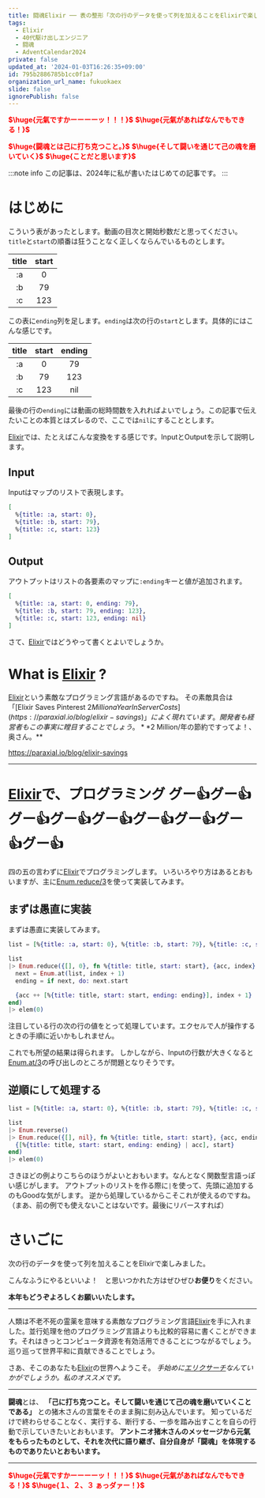 ```yaml
---
title: 闘魂Elixir ── 表の整形「次の行のデータを使って列を加えることをElixirで楽しむ」
tags:
  - Elixir
  - 40代駆け出しエンジニア
  - 闘魂
  - AdventCalendar2024
private: false
updated_at: '2024-01-03T16:26:35+09:00'
id: 795b2886785b1cc0f1a7
organization_url_name: fukuokaex
slide: false
ignorePublish: false
---
```

<b><font color="red">$\huge{元氣ですかーーーーッ！！！}$</font></b>
<b><font color="red">$\huge{元氣があればなんでもできる！}$</font></b>

<b><font color="red">$\huge{闘魂とは己に打ち克つこと。}$</font></b>
<b><font color="red">$\huge{そして闘いを通じて己の魂を磨いていく}$</font></b>
<b><font color="red">$\huge{ことだと思います}$</font></b>

:::note info
この記事は、2024年に私が書いたはじめての記事です。
:::


# はじめに

こういう表があったとします。動画の目次と開始秒数だと思ってください。`title`と`start`の順番は狂うことなく正しくならんでいるものとします。

| title | start |
|:-:|:-:|
| :a  | 0  |
| :b  | 79  |
| :c  | 123  |

この表に`ending`列を足します。`ending`は次の行の`start`とします。具体的にはこんな感じです。

| title | start | ending |
|:-:|:-:|:-:|
| :a  | 0  | 79 |
| :b  | 79  | 123 |
| :c  | 123  | nil |

最後の行の`ending`には動画の総時間数を入れればよいでしょう。この記事で伝えたいことの本質とはズレるので、ここでは`nil`にすることとします。

[Elixir](https://elixir-lang.org/)では、たとえばこんな変換をする感じです。InputとOutputを示して説明します。

## Input

Inputはマップのリストで表現します。

```elixir
[
  %{title: :a, start: 0},
  %{title: :b, start: 79},
  %{title: :c, start: 123}
]
```

## Output

アウトプットはリストの各要素のマップに`:ending`キーと値が追加されます。

```elixir
[
  %{title: :a, start: 0, ending: 79},
  %{title: :b, start: 79, ending: 123},
  %{title: :c, start: 123, ending: nil}
]
```

さて、[Elixir](https://elixir-lang.org/)ではどうやって書くとよいでしょうか。


# What is [Elixir](https://elixir-lang.org/) ?

[Elixir](https://elixir-lang.org/)という素敵なプログラミング言語があるのですね。
その素敵具合は「[Elixir Saves Pinterest $2 Million a Year In Server Costs](https://paraxial.io/blog/elixir-savings)」によく現れています。開発者も経営者もこの事実に瞠目することでしょう。 **$2 Million/年の節約ですってよ！、奥さん。**

https://paraxial.io/blog/elixir-savings

---

# [Elixir](https://elixir-lang.org/)で、プログラミング グー:+1:グー:+1:グー:+1:グー:+1:グー:+1:グー:+1:グー:+1:グー:+1:グー:+1:

四の五の言わずに[Elixir](https://elixir-lang.org/)でプログラミングします。
いろいろやり方はあるとおもいますが、主に[Enum.reduce/3](https://hexdocs.pm/elixir/Enum.html#reduce/3)を使って実装してみます。

## まずは愚直に実装

まずは愚直に実装してみます。

```elixir
list = [%{title: :a, start: 0}, %{title: :b, start: 79}, %{title: :c, start: 123}]

list
|> Enum.reduce({[], 0}, fn %{title: title, start: start}, {acc, index} ->
  next = Enum.at(list, index + 1)
  ending = if next, do: next.start

  {acc ++ [%{title: title, start: start, ending: ending}], index + 1}
end)
|> elem(0)
```

注目している行の次の行の値をとって処理しています。エクセルで人が操作するときの手順に近いかもしれません。

これでも所望の結果は得られます。
しかしながら、Inputの行数が大きくなると[Enum.at/3](https://hexdocs.pm/elixir/Enum.html#at/3)の呼び出しのところが問題となりそうです。

## 逆順にして処理する

```elixir
list = [%{title: :a, start: 0}, %{title: :b, start: 79}, %{title: :c, start: 123}]

list
|> Enum.reverse()
|> Enum.reduce({[], nil}, fn %{title: title, start: start}, {acc, ending} ->
  {[%{title: title, start: start, ending: ending} | acc], start}
end)
|> elem(0)
```

さきほどの例よりこちらのほうがよいとおもいます。なんとなく関数型言語っぽい感じがします。
アウトプットのリストを作る際に`|`を使って、先頭に追加するのもGoodな気がします。
逆から処理しているからこそこれが使えるのですね。（まあ、前の例でも使えないことはないです。最後にリバースすれば）



# さいごに

次の行のデータを使って列を加えることをElixirで楽しみました。

こんなふうにやるといいよ！　と思いつかれた方はぜひぜひ**お便り**をください。

**本年もどうぞよろしくお願いいたします。**


---

人類は不老不死の霊薬を意味する素敵なプログラミング言語[Elixir](https://elixir-lang.org/)を手に入れました。並行処理を他のプログラミング言語よりも比較的容易に書くことができます。それはきっとコンピュータ資源を有効活用できることにつながるでしょう。巡り巡って世界平和に貢献できることでしょう。

さあ、そこのあなたも[Elixir](https://elixir-lang.org/)の世界へようこそ。
_手始めに[エリクサーチ](https://elixir-lang.info/)なんていかがでしょうか。私のオススメです。_

---

**闘魂**とは、  **「己に打ち克つこと。そして闘いを通じて己の魂を磨いていくことである」** との猪木さんの言葉をそのまま胸に刻み込んでいます。
知っているだけで終わらせることなく、実行する、断行する、一歩を踏み出すことを自らの行動で示していきたいとおもいます。
**アントニオ猪木さんのメッセージから元氣をもらったものとして、それを次代に語り継ぎ、自分自身が「闘魂」を体現するものでありたいとおもいます。**









---

<b><font color="red">$\huge{元氣ですかーーーーッ！！！}$</font></b>
<b><font color="red">$\huge{元氣があればなんでもできる！}$</font></b>
<b><font color="red">$\huge{１、２、３ ぁっダァー！}$</font></b>
